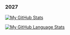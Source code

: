 ### 2027

[![My GitHub Stats](https://github-readme-stats.vercel.app/api/?username=Manrique17&count_private=true&theme=tokyonight&showicons=true)]()

[![My GitHub Language Stats](https://github-readme-stats.vercel.app/api/top-langs/?username=Manrique17&langs_count=5&theme=tokyonight)]()
